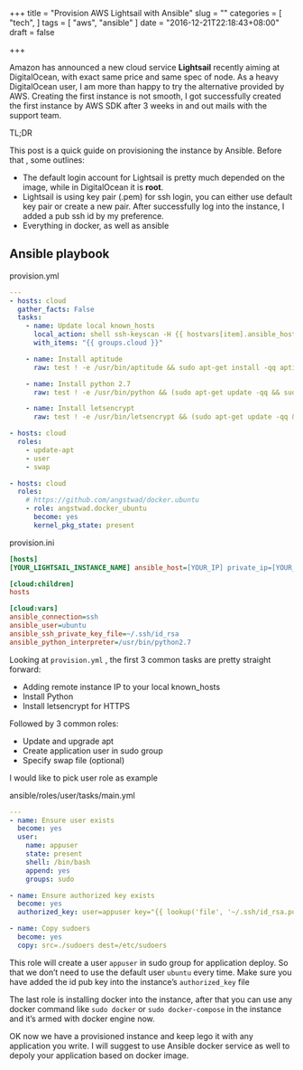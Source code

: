 +++
title = "Provision AWS Lightsail with Ansible"
slug = ""
categories = [
  "tech",
]
tags = [
  "aws",
  "ansible"
]
date = "2016-12-21T22:18:43+08:00"
draft = false

+++

Amazon has announced a new cloud service **Lightsail** recently aiming at DigitalOcean, with exact same price and same spec of node.  As a heavy DigitalOcean user, I am more than happy to try the alternative provided by AWS. Creating the first instance is not smooth, I got successfully created the first instance by AWS SDK after 3 weeks in and out mails with the support team. 

TL;DR

This post is a quick guide on provisioning the instance by Ansible.  Before that ,  some outlines:

- The default login account for Lightsail is pretty much depended on the image, while in DigitalOcean it is **root**.
- Lightsail is using key pair (.pem) for ssh login, you can either use default key pair or create a new pair. After successfully log into the instance, I added a pub ssh id by my preference.
- Everything in docker, as well as ansible

## Ansible playbook

provision.yml
```yml
---
- hosts: cloud 
  gather_facts: False
  tasks:
    - name: Update local known_hosts
      local_action: shell ssh-keyscan -H {{ hostvars[item].ansible_host }} >> ~/.ssh/known_hosts
      with_items: "{{ groups.cloud }}"

    - name: Install aptitude
      raw: test ! -e /usr/bin/aptitude && sudo apt-get install -qq aptitude || true

    - name: Install python 2.7
      raw: test ! -e /usr/bin/python && (sudo apt-get update -qq && sudo apt-get install -qq python2.7) || true

    - name: Install letsencrypt 
      raw: test ! -e /usr/bin/letsencrypt && (sudo apt-get update -qq && sudo apt-get install -qq letsencrypt) || true

- hosts: cloud 
  roles:
    - update-apt
    - user
    - swap

- hosts: cloud 
  roles:
    # https://github.com/angstwad/docker.ubuntu
    - role: angstwad.docker_ubuntu
      become: yes
      kernel_pkg_state: present
```

provision.ini
```ini
[hosts]
[YOUR_LIGHTSAIL_INSTANCE_NAME] ansible_host=[YOUR_IP] private_ip=[YOUR_PRIVATE_IP]

[cloud:children]
hosts

[cloud:vars]
ansible_connection=ssh
ansible_user=ubuntu
ansible_ssh_private_key_file=~/.ssh/id_rsa
ansible_python_interpreter=/usr/bin/python2.7
```


Looking at `provision.yml` , the first 3 common tasks are pretty straight forward:

* Adding remote instance IP to your local known_hosts
* Install Python
* Install letsencrypt for HTTPS

Followed by 3 common roles:

* Update and upgrade apt
* Create application user in sudo group
* Specify swap file (optional)

I would like to pick user role as example

ansible/roles/user/tasks/main.yml
```yml
---
- name: Ensure user exists
  become: yes
  user:
    name: appuser
    state: present
    shell: /bin/bash
    append: yes 
    groups: sudo

- name: Ensure authorized key exists
  become: yes
  authorized_key: user=appuser key="{{ lookup('file', '~/.ssh/id_rsa.pub') }}"

- name: Copy sudoers
  become: yes
  copy: src=./sudoers dest=/etc/sudoers
```

This role will create a user `appuser` in sudo group for application deploy.  So that we don’t need to use the default user `ubuntu` every time. Make sure you have added the id pub key into the instance’s `authorized_key` file

The last role is installing docker into the instance, after that you can use any docker command like `sudo docker` or `sudo docker-compose` in the instance and it’s armed with docker engine now.

OK now we have a provisioned instance and keep lego it with any application you write. I will suggest to use Ansible docker service as well to depoly your application based on docker image.





